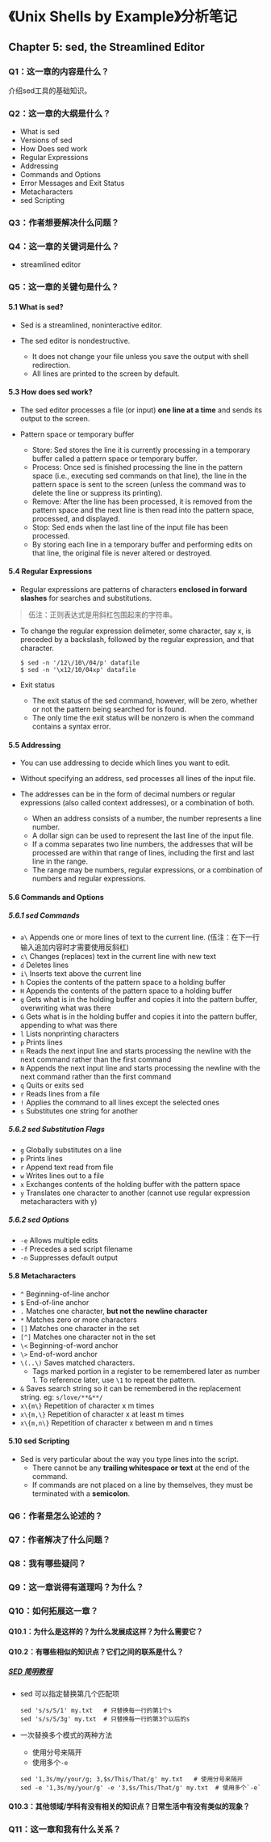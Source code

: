 # 《Unix Shells by Example》分析笔记

## Chapter 5: sed, the Streamlined Editor

### Q1：这一章的内容是什么？

介绍sed工具的基础知识。

### Q2：这一章的大纲是什么？

- What is sed
- Versions of sed
- How Does sed work
- Regular Expressions
- Addressing
- Commands and Options
- Error Messages and Exit Status
- Metacharacters
- sed Scripting

### Q3：作者想要解决什么问题？

### Q4：这一章的关键词是什么？

- streamlined editor

### Q5：这一章的关键句是什么？

#### 5.1 What is sed?

- Sed is a streamlined, noninteractive editor. 

- The sed editor is nondestructive.
  - It does not change your file unless you save the output with shell redirection.
  - All lines are printed to the screen by default.

#### 5.3 How does sed work?

- The sed editor processes a file (or input) **one line at a time** and sends its output to the screen.

- Pattern space or temporary buffer
  - Store: Sed stores the line it is currently processing in a temporary buffer called a pattern space or temporary buffer.
  - Process: Once sed is finished processing the line in the pattern space (i.e., executing sed commands on that line),
    the line in the pattern space is sent to the screen (unless the command was to delete the line or suppress its printing).
  - Remove: After the line has been processed, it is removed from the pattern space and the next line is then read into the pattern space, processed, and displayed.
  - Stop: Sed ends when the last line of the input file has been processed.
  - By storing each line in a temporary buffer and performing edits on that line, the original file is never altered or destroyed.

#### 5.4 Regular Expressions

- Regular expressions are patterns of characters **enclosed in forward slashes** for searches and substitutions.

> 伍注：正则表达式是用斜杠包围起来的字符串。

- To change the regular expression delimeter,
  some character, say x, is preceded by a backslash, followed by the regular expression, and that character.

  ```shell
  $ sed -n '/12\/10\/04/p' datafile
  $ sed -n '\x12/10/04xp' datafile
  ```

- Exit status
  - The exit status of the sed command, however, will be zero, whether or not the pattern being searched for is found.
  - The only time the exit status will be nonzero is when the command contains a syntax error.

#### 5.5 Addressing

- You can use addressing to decide which lines you want to edit.

- Without specifying an address, sed processes all lines of the input file.

- The addresses can be in the form of decimal numbers or regular expressions (also called context addresses), or a combination of both.
  - When an address consists of a number, the number represents a line number.
  - A dollar sign can be used to represent the last line of the input file.
  - If a comma separates two line numbers, the addresses that will be processed are within that range of lines, including the first and last line in the range.
  - The range may be numbers, regular expressions, or a combination of numbers and regular expressions.

#### 5.6 Commands and Options

##### 5.6.1 sed Commands

- `a\` Appends one or more lines of text to the current line. (伍注：在下一行输入追加内容时才需要使用反斜杠)
- `c\` Changes (replaces) text in the current line with new text
- `d`  Deletes lines
- `i\` Inserts text above the current line
- `h` Copies the contents of the pattern space to a holding buffer
- `H` Appends the contents of the pattern space to a holding buffer
- `g` Gets what is in the holding buffer and copies it into the pattern buffer, overwriting what was there
- `G` Gets what is in the holding buffer and copies it into the pattern buffer, appending to what was there
- `l` Lists nonprinting characters
- `p` Prints lines
- `n` Reads the next input line and starts processing the newline with the next command rather than the first command
- `N` Appends the next input line and starts processing the newline with the next command rather than the first command
- `q` Quits or exits sed
- `r` Reads lines from a file
- `!` Applies the command to all lines except the selected ones
- `s` Substitutes one string for another

##### 5.6.2 sed Substitution Flags

- `g` Globally substitutes on a line
- `p` Prints lines
- `r` Append text read from file
- `w` Writes lines out to a file
- `x` Exchanges contents of the holding buffer with the pattern space
- `y` Translates one character to another (cannot use regular expression metacharacters with y)

##### 5.6.2 sed Options

- `-e` Allows multiple edits
- `-f` Precedes a sed script filename
- `-n` Suppresses default output

#### 5.8 Metacharacters

- `^` Beginning-of-line anchor
- `$` End-of-line anchor
- `.` Matches one character, **but not the newline character**
- `*` Matches zero or more characters
- `[]` Matches one character in the set
- `[^]` Matches one character not in the set
- `\<` Beginning-of-word anchor
- `\>` End-of-word anchor
- `\(..\)` Saves matched characters.
  - Tags marked portion in a register to be remembered later as number 1. To reference later, use `\1` to repeat the pattern.
- `&` Saves search string so it can be remembered in the replacement string. eg: `s/love/**&**/`
- `x\{m\}` Repetition of character x m times
- `x\{m,\}` Repetition of character x at least m times
- `x\{m,n\}` Repetition of character x between m and n times

#### 5.10 sed Scripting

- Sed is very particular about the way you type lines into the script.
  - There cannot be any **trailing whitespace or text** at the end of the command.
  - If commands are not placed on a line by themselves, they must be terminated with a **semicolon**.

### Q6：作者是怎么论述的？

### Q7：作者解决了什么问题？

### Q8：我有哪些疑问？

### Q9：这一章说得有道理吗？为什么？

### Q10：如何拓展这一章？

#### Q10.1：为什么是这样的？为什么发展成这样？为什么需要它？

#### Q10.2：有哪些相似的知识点？它们之间的联系是什么？

##### [SED 简明教程][sed_tutorial]

- sed 可以指定替换第几个匹配项

  ```shell
  sed 's/s/S/1' my.txt   # 只替换每一行的第1个s
  sed 's/s/S/3g' my.txt  # 只替换每一行的第3个以后的s
  ```

- 一次替换多个模式的两种方法
  - 使用分号来隔开
  - 使用多个`-e`

  ```shell
  sed '1,3s/my/your/g; 3,$s/This/That/g' my.txt   # 使用分号来隔开
  sed -e '1,3s/my/your/g' -e '3,$s/This/That/g' my.txt  # 使用多个`-e`
  ```

  [sed_tutorial]: https://coolshell.cn/articles/9104.html

#### Q10.3：其他领域/学科有没有相关的知识点？日常生活中有没有类似的现象？

### Q11：这一章和我有什么关系？

